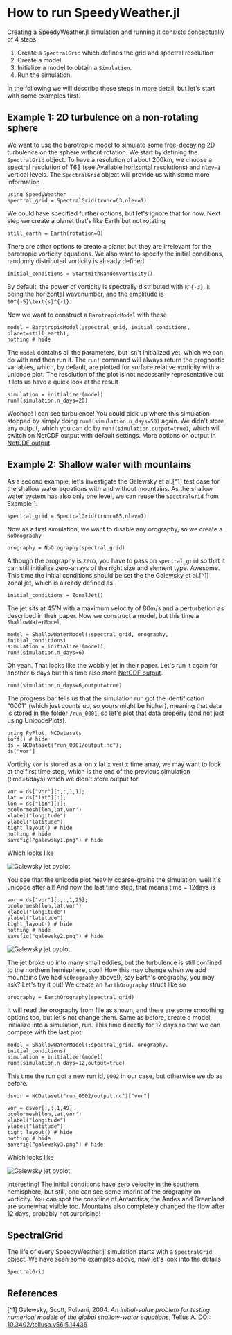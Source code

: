 # How to run SpeedyWeather.jl

Creating a SpeedyWeather.jl simulation and running it consists conceptually of 4 steps

1. Create a `SpectralGrid` which defines the grid and spectral resolution
2. Create a model
3. Initialize a model to obtain a `Simulation`.
4. Run the simulation.

In the following we will describe these steps in more detail,
but let's start with some examples first.

## Example 1: 2D turbulence on a non-rotating sphere

We want to use the barotropic model to simulate some free-decaying 2D turbulence
on the sphere without rotation. We start by defining the `SpectralGrid` object.
To have a resolution of about 200km, we choose a spectral resolution of
T63 (see [Available horizontal resolutions](@ref)) and `nlev=1` vertical levels.
The `SpectralGrid` object will provide us with some more information
```@example howtorun
using SpeedyWeather
spectral_grid = SpectralGrid(trunc=63,nlev=1)
```
We could have specified further options, but let's ignore that for now.
Next step we create a planet that's like Earth but not rotating
```@example howtorun
still_earth = Earth(rotation=0)
```
There are other options to create a planet but they are irrelevant for the
barotropic vorticity equations. We also want to specify the initial conditions,
randomly distributed vorticity is already defined
```@example howtorun
initial_conditions = StartWithRandomVorticity()
```
By default, the power of vorticity is spectrally distributed with ``k^{-3}``, ``k`` being the
horizontal wavenumber, and the amplitude is ``10^{-5}\text{s}^{-1}``.

Now we want to construct a `BarotropicModel`
with these
```@example howtorun
model = BarotropicModel(;spectral_grid, initial_conditions, planet=still_earth);
nothing # hide
```
The `model` contains all the parameters, but isn't initialized yet, which we can do
with and then run it. The `run!` command will always return the prognostic variables, which, by default, are 
plotted for surface relative vorticity with a unicode plot. The resolution of the plot
is not necessarily representative but it lets us have a quick look at the result
```@example howtorun
simulation = initialize!(model)
run!(simulation,n_days=20)
```

Woohoo! I can see turbulence! You could pick up where this simulation stopped by simply
doing `run!(simulation,n_days=50)` again. We didn't store any output, which
you can do by `run!(simulation,output=true)`, which will switch on NetCDF output
with default settings. More options on output in [NetCDF output](@ref).

## Example 2: Shallow water with mountains

As a second example, let's investigate the Galewsky et al.[^1] test case for the shallow
water equations with and without mountains. As the shallow water system has also only
one level, we can reuse the `SpectralGrid` from Example 1.
```@example howtorun
spectral_grid = SpectralGrid(trunc=85,nlev=1)
```
Now as a first simulation, we want to disable any orography, so we create a `NoOrography`
```@example howtorun
orography = NoOrography(spectral_grid)
```
Although the orography is zero, you have to pass on `spectral_grid` so that it can
still initialize zero-arrays of the right size and element type. Awesome.
This time the initial conditions should be set the the Galewsky et al.[^1] zonal
jet, which is already defined as
```@example howtorun
initial_conditions = ZonalJet()
```
The jet sits at 45˚N with a maximum velocity of 80m/s and a perturbation as described in their paper.
Now we construct a model, but this time a `ShallowWaterModel`
```@example howtorun
model = ShallowWaterModel(;spectral_grid, orography, initial_conditions)
simulation = initialize!(model);
run!(simulation,n_days=6)
```
Oh yeah. That looks like the wobbly jet in their paper. Let's run it again for another 6 days
but this time also store [NetCDF output](@ref).
```@example howtorun
run!(simulation,n_days=6,output=true)
```
The progress bar tells us that the simulation run got the identification "0001"
(which just counts up, so yours might be higher), meaning that
data is stored in the folder `/run_0001`, so let's plot that data properly (and not just using UnicodePlots).
```@example howtorun
using PyPlot, NCDatasets
ioff() # hide
ds = NCDataset("run_0001/output.nc");
ds["vor"]
```
Vorticity `vor` is stored as a lon x lat x vert x time array, we may want to look at the first time step,
which is the end of the previous simulation (time=6days) which we didn't store output for.
```@example howtorun
vor = ds["vor"][:,:,1,1];
lat = ds["lat"][:];
lon = ds["lon"][:];
pcolormesh(lon,lat,vor')
xlabel("longitude")
ylabel("latitude")
tight_layout() # hide
nothing # hide
savefig("galewsky1.png") # hide
```
Which looks like

![Galewsky jet pyplot](galewsky1.png)

You see that the unicode plot heavily coarse-grains the simulation, well it's unicode after all!
And now the last time step, that means time = 12days is
```@example howtorun
vor = ds["vor"][:,:,1,25];
pcolormesh(lon,lat,vor')
xlabel("longitude")
ylabel("latitude")
tight_layout() # hide
nothing # hide
savefig("galewsky2.png") # hide
```

![Galewsky jet pyplot](galewsky2.png)

The jet broke up into many small eddies, but the turbulence is still confined to the northern hemisphere, cool!
How this may change when we add mountains (we had `NoOrography` above!), say Earth's orography, you may ask?
Let's try it out! We create an `EarthOrography` struct like so

```@example howtorun
orography = EarthOrography(spectral_grid)
```

It will read the orography from file as shown, and there are some smoothing options too, but let's not change them.
Same as before, create a model, initialize into a simulation, run. This time directly for 12 days so that we can
compare with the last plot
```@example howtorun
model = ShallowWaterModel(;spectral_grid, orography, initial_conditions)
simulation = initialize!(model)
run!(simulation,n_days=12,output=true)
```
This time the run got a new run id, `0002` in our case, but otherwise we do as before.

```@example howtorun
dsvor = NCDataset("run_0002/output.nc")["vor"]
```

```@example howtorun
vor = dsvor[:,:,1,49]
pcolormesh(lon,lat,vor')
xlabel("longitude")
ylabel("latitude")
tight_layout() # hide
nothing # hide
savefig("galewsky3.png") # hide
```
Which looks like

![Galewsky jet pyplot](galewsky3.png)

Interesting! The initial conditions have zero velocity in the southern hemisphere, but still, one can see
some imprint of the orography on vorticity. You can spot the coastline of Antarctica; the Andes and
Greenland are somewhat visible too. Mountains also completely changed the flow after 12 days,
probably not surprising!

## SpectralGrid

The life of every SpeedyWeather.jl simulation starts with a `SpectralGrid` object.
We have seen some examples above, now let's look into the details

```@example howtorun
SpectralGrid
```

## References

[^1] Galewsky, Scott, Polvani, 2004. *An initial-value problem for testing numerical models of the global shallow-water equations*, Tellus A.
DOI: [10.3402/tellusa.v56i5.14436](https://doi.org/10.3402/tellusa.v56i5.14436)